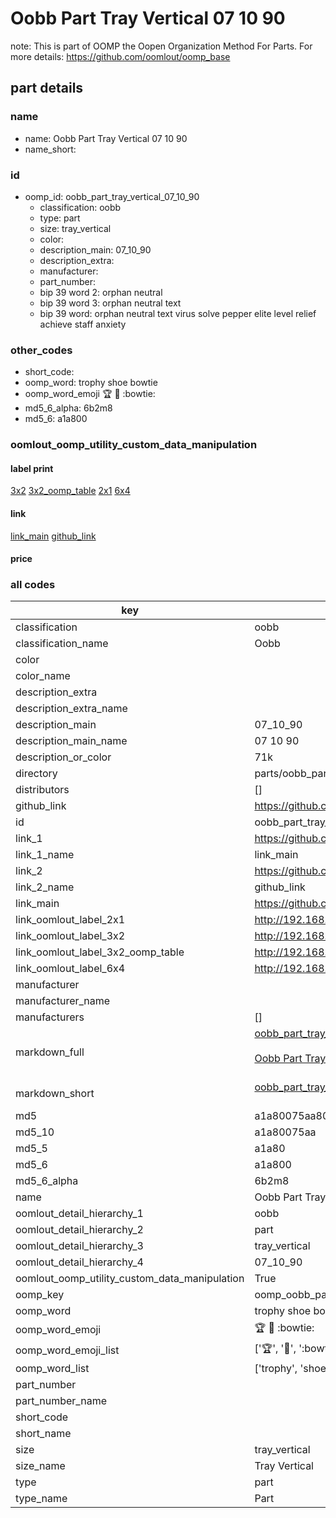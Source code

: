 # Oobb Part Tray Vertical 07 10 90  

note: This is part of OOMP the Oopen Organization Method For Parts. For more details: https://github.com/oomlout/oomp_base

##  part details





### name
* name: Oobb Part Tray Vertical 07 10 90
* name_short: 
### id
* oomp_id: oobb_part_tray_vertical_07_10_90
  * classification: oobb
  * type: part
  * size: tray_vertical
  * color: 
  * description_main: 07_10_90
  * description_extra: 
  * manufacturer: 
  * part_number: 
  * bip 39 word 2: orphan neutral
  * bip 39 word 3: orphan neutral text
  * bip 39 word: orphan neutral text virus solve pepper elite level relief achieve staff anxiety

### other_codes
* short_code: 
* oomp_word: trophy shoe bowtie
* oomp_word_emoji :trophy: :shoe: :bowtie:
* md5_6_alpha: 6b2m8
* md5_6: a1a800






### oomlout_oomp_utility_custom_data_manipulation
#### label print
[3x2](http://192.168.1.245:1112/?label=oomp%206b2m8)
[3x2_oomp_table](http://192.168.1.107:1112/?label=oomp%206b2m8)
[2x1](http://192.168.1.242:1112/?label=oomp%206b2m8)
[6x4](http://192.168.1.55:1112/?label=oomp%206b2m8)    

#### link

[link_main](https://github.com/oomlout/oomlout_oomp_current_version_messy/tree/main/parts/oobb_part_tray_vertical_07_10_90) [github_link](https://github.com/oomlout/oomlout_oomp_part_src/tree/main/parts/oobb_part_tray_vertical_07_10_90)                             

#### price







### all codes 
| key | value |  
| --- | --- |  
| classification | oobb |  
| classification_name | Oobb |  
| color |  |  
| color_name |  |  
| description_extra |  |  
| description_extra_name |  |  
| description_main | 07_10_90 |  
| description_main_name | 07 10 90 |  
| description_or_color | 71k |  
| directory | parts/oobb_part_tray_vertical_07_10_90 |  
| distributors | [] |  
| github_link | https://github.com/oomlout/oomlout_oomp_part_src/tree/main/parts/oobb_part_tray_vertical_07_10_90 |  
| id | oobb_part_tray_vertical_07_10_90 |  
| link_1 | https://github.com/oomlout/oomlout_oomp_current_version_messy/tree/main/parts/oobb_part_tray_vertical_07_10_90 |  
| link_1_name | link_main |  
| link_2 | https://github.com/oomlout/oomlout_oomp_part_src/tree/main/parts/oobb_part_tray_vertical_07_10_90 |  
| link_2_name | github_link |  
| link_main | https://github.com/oomlout/oomlout_oomp_current_version_messy/tree/main/parts/oobb_part_tray_vertical_07_10_90 |  
| link_oomlout_label_2x1 | http://192.168.1.242:1112/?label=oomp%206b2m8 |  
| link_oomlout_label_3x2 | http://192.168.1.245:1112/?label=oomp%206b2m8 |  
| link_oomlout_label_3x2_oomp_table | http://192.168.1.107:1112/?label=oomp%206b2m8 |  
| link_oomlout_label_6x4 | http://192.168.1.55:1112/?label=oomp%206b2m8 |  
| manufacturer |  |  
| manufacturer_name |  |  
| manufacturers | [] |  
| markdown_full | [oobb_part_tray_vertical_07_10_90](https://github.com/oomlout/oomlout_oomp_current_version_messy/tree/main/parts/oobb_part_tray_vertical_07_10_90)<br>[](https://github.com/oomlout/oomlout_oomp_current_version_messy/tree/main/parts/oobb_part_tray_vertical_07_10_90)<br>[Oobb Part Tray Vertical 07 10 90](https://github.com/oomlout/oomlout_oomp_current_version_messy/tree/main/parts/oobb_part_tray_vertical_07_10_90)<br><br> |  
| markdown_short | [oobb_part_tray_vertical_07_10_90](https://github.com/oomlout/oomlout_oomp_current_version_messy/tree/main/parts/oobb_part_tray_vertical_07_10_90)<br><br> |  
| md5 | a1a80075aa80a9028be77f49bf653ce6 |  
| md5_10 | a1a80075aa |  
| md5_5 | a1a80 |  
| md5_6 | a1a800 |  
| md5_6_alpha | 6b2m8 |  
| name | Oobb Part Tray Vertical 07 10 90 |  
| oomlout_detail_hierarchy_1 | oobb |  
| oomlout_detail_hierarchy_2 | part |  
| oomlout_detail_hierarchy_3 | tray_vertical |  
| oomlout_detail_hierarchy_4 | 07_10_90 |  
| oomlout_oomp_utility_custom_data_manipulation | True |  
| oomp_key | oomp_oobb_part_tray_vertical_07_10_90 |  
| oomp_word | trophy shoe bowtie |  
| oomp_word_emoji | :trophy: :shoe: :bowtie: |  
| oomp_word_emoji_list | [':trophy:', ':shoe:', ':bowtie:'] |  
| oomp_word_list | ['trophy', 'shoe', 'bowtie'] |  
| part_number |  |  
| part_number_name |  |  
| short_code |  |  
| short_name |  |  
| size | tray_vertical |  
| size_name | Tray Vertical |  
| type | part |  
| type_name | Part |  
